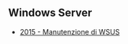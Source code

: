 ## Windows Server
* [2015 - Manutenzione di WSUS](https://github.com/ermannog/ermannog.github.io/blob/master/docs/articles/server/2015%20-%20Manutenzione%20WSUS.pdf)
